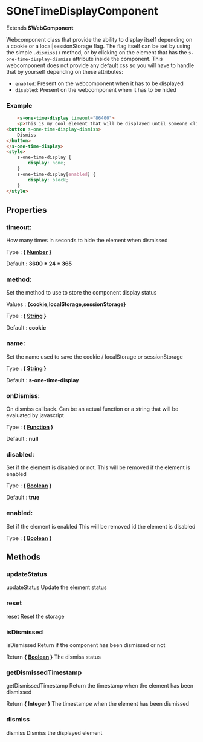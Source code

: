 # SOneTimeDisplayComponent

Extends **SWebComponent**

Webcomponent class that provide the ability to display itself depending on a cookie or a local|sessionStorage flag.
The flag itself can be set by using the simple `.dismiss()` method, or by clicking on the element that has the `s-one-time-display-dismiss` attribute inside the component.
This webcomponent does not provide any default css so you will have to handle that by yourself depending on these attributes:
- `enabled`: Present on the webcomponent when it has to be displayed
- `disabled`: Present on the webcomponent when it has to be hided

### Example
```html
	<s-one-time-display timeout="86400">
	<p>This is my cool element that will be displayed until someone click on the button bellow</p>
<button s-one-time-display-dismiss>
	Dismiss
</button>
</s-one-time-display>
<style>
	s-one-time-display {
		display: none;
	}
	s-one-time-display[enabled] {
		display: block;
	}
</style>
```





## Properties


### timeout:

How many times in seconds to hide the element when dismissed

Type : **{ [Number](https://developer.mozilla.org/fr/docs/Web/JavaScript/Reference/Objets_globaux/Number) }**

Default : **3600 * 24 * 365**


### method:

Set the method to use to store the component display status

Values : **{cookie,localStorage,sessionStorage}**

Type : **{ [String](https://developer.mozilla.org/fr/docs/Web/JavaScript/Reference/Objets_globaux/String) }**

Default : **cookie**


### name:

Set the name used to save the cookie / localStorage or sessionStorage

Type : **{ [String](https://developer.mozilla.org/fr/docs/Web/JavaScript/Reference/Objets_globaux/String) }**

Default : **s-one-time-display**


### onDismiss:

On dismiss callback. Can be an actual function or a string that will be evaluated by javascript

Type : **{ [Function](https://developer.mozilla.org/fr/docs/Web/JavaScript/Reference/Objets_globaux/Function) }**

Default : **null**


### disabled:

Set if the element is disabled or not.
This will be removed if the element is enabled

Type : **{ [Boolean](https://developer.mozilla.org/fr/docs/Web/JavaScript/Reference/Objets_globaux/Boolean) }**

Default : **true**


### enabled:

Set if the element is enabled
This will be removed id the element is disabled

Type : **{ [Boolean](https://developer.mozilla.org/fr/docs/Web/JavaScript/Reference/Objets_globaux/Boolean) }**


## Methods


### updateStatus

updateStatus
Update the element status


### reset

reset
Reset the storage


### isDismissed

isDismissed
Return if the component has been dismissed or not

Return **{ [Boolean](https://developer.mozilla.org/fr/docs/Web/JavaScript/Reference/Objets_globaux/Boolean) }** The dismiss status


### getDismissedTimestamp

getDismissedTimestamp
Return the timestamp when the element has been dismissed

Return **{ Integer }** The timestampe when the element has been dismissed


### dismiss

dismiss
Dismiss the displayed element